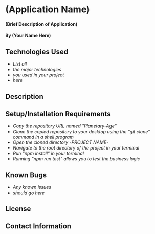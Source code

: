 # (Application Name)

#### (Brief Description of Application)

#### By (Your Name Here)

## Technologies Used

* _List all_
* _the major technologies_
* _you used in your project_
* _here_

## Description

## Setup/Installation Requirements

* _Copy the repository URL named "Planetary-Age"_
* _Clone the copied repository to your desktop using the "git clone" command in a shell program_
* _Open the cloned directory -PROJECT NAME-_
* _Navigate to the root directory of the project in your terminal_
* _Run "npm install" in your terminal_
* _Running "npm run test" allows you to test the business logic_

## Known Bugs

* _Any known issues_
* _should go here_

## License

## Contact Information
